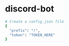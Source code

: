 # discord-bot

```bash
# Create a config.json file
{
  "prefix": "!",
  "token": "TOKEN_HERE"
}

```
